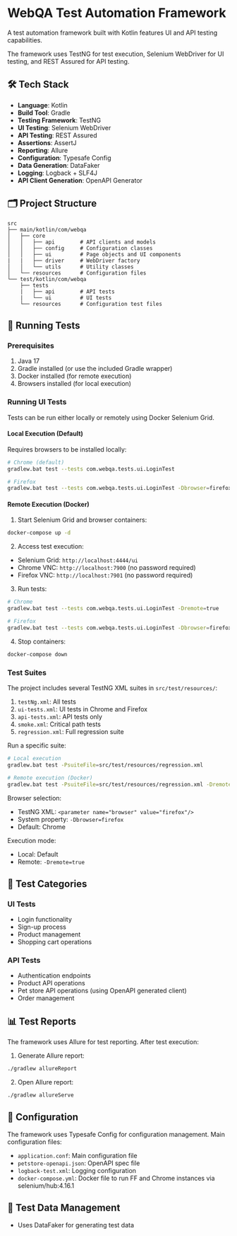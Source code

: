 # WebQA Test Automation Framework

A test automation framework built with Kotlin features UI and API testing capabilities. 

The framework uses TestNG for test execution, Selenium WebDriver for UI testing, and REST Assured for API testing.

## 🛠 Tech Stack

- **Language**: Kotlin 
- **Build Tool**: Gradle
- **Testing Framework**: TestNG 
- **UI Testing**: Selenium WebDriver
- **API Testing**: REST Assured 
- **Assertions**: AssertJ 
- **Reporting**: Allure 
- **Configuration**: Typesafe Config 
- **Data Generation**: DataFaker
- **Logging**: Logback + SLF4J
- **API Client Generation**: OpenAPI Generator

## 🗂 Project Structure

```
src
├── main/kotlin/com/webqa
│   ├── core
│   │   ├── api        # API clients and models
│   │   ├── config     # Configuration classes
│   │   ├── ui         # Page objects and UI components
|   |   ├── driver     # WebDriver factory
│   │   └── utils      # Utility classes
│   └── resources      # Configuration files
└── test/kotlin/com/webqa
    ├── tests
    |   ├── api        # API tests 
    |   └── ui         # UI tests
    └── resources      # Configuration test files
```

## 🚀 Running Tests

### Prerequisites

1. Java 17
2. Gradle installed (or use the included Gradle wrapper)
3. Docker installed (for remote execution)
4. Browsers installed (for local execution)

### Running UI Tests

Tests can be run either locally or remotely using Docker Selenium Grid.

#### Local Execution (Default)

Requires browsers to be installed locally:
```bash
# Chrome (default)
gradlew.bat test --tests com.webqa.tests.ui.LoginTest

# Firefox
gradlew.bat test --tests com.webqa.tests.ui.LoginTest -Dbrowser=firefox
```

#### Remote Execution (Docker)

1. Start Selenium Grid and browser containers:
```bash
docker-compose up -d
```

2. Access test execution:
- Selenium Grid: `http://localhost:4444/ui`
- Chrome VNC: `http://localhost:7900` (no password required)
- Firefox VNC: `http://localhost:7901` (no password required)

3. Run tests:
```bash
# Chrome
gradlew.bat test --tests com.webqa.tests.ui.LoginTest -Dremote=true

# Firefox
gradlew.bat test --tests com.webqa.tests.ui.LoginTest -Dbrowser=firefox -Dremote=true
```

4. Stop containers:
```bash
docker-compose down
```

### Test Suites

The project includes several TestNG XML suites in `src/test/resources/`:

1. `testNg.xml`: All tests
2. `ui-tests.xml`: UI tests in Chrome and Firefox
3. `api-tests.xml`: API tests only
4. `smoke.xml`: Critical path tests
5. `regression.xml`: Full regression suite

Run a specific suite:
```bash
# Local execution
gradlew.bat test -PsuiteFile=src/test/resources/regression.xml

# Remote execution (Docker)
gradlew.bat test -PsuiteFile=src/test/resources/regression.xml -Dremote=true
```

Browser selection:
- TestNG XML: `<parameter name="browser" value="firefox"/>`
- System property: `-Dbrowser=firefox`
- Default: Chrome

Execution mode:
- Local: Default
- Remote: `-Dremote=true`

## 📝 Test Categories

### UI Tests
- Login functionality
- Sign-up process
- Product management
- Shopping cart operations

### API Tests
- Authentication endpoints
- Product API operations
- Pet store API operations (using OpenAPI generated client)
- Order management

## 📊 Test Reports

The framework uses Allure for test reporting. After test execution:

1. Generate Allure report:
```bash
./gradlew allureReport
```
2. Open Allure report:
```bash
./gradlew allureServe
```
## 🔧 Configuration

The framework uses Typesafe Config for configuration management. Main configuration files:

- `application.conf`: Main configuration file
- `petstore-openapi.json`: OpenAPI spec file
- `logback-test.xml`: Logging configuration
- `docker-compose.yml`: Docker file to run FF and Chrome instances via selenium/hub:4.16.1

## 🧪 Test Data Management

- Uses DataFaker for generating test data

